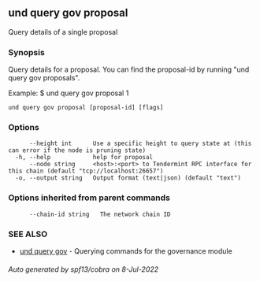 ## und query gov proposal

Query details of a single proposal

### Synopsis

Query details for a proposal. You can find the
proposal-id by running "und query gov proposals".

Example:
$ und query gov proposal 1

```
und query gov proposal [proposal-id] [flags]
```

### Options

```
      --height int      Use a specific height to query state at (this can error if the node is pruning state)
  -h, --help            help for proposal
      --node string     <host>:<port> to Tendermint RPC interface for this chain (default "tcp://localhost:26657")
  -o, --output string   Output format (text|json) (default "text")
```

### Options inherited from parent commands

```
      --chain-id string   The network chain ID
```

### SEE ALSO

* [und query gov](und_query_gov.md)	 - Querying commands for the governance module

###### Auto generated by spf13/cobra on 8-Jul-2022
